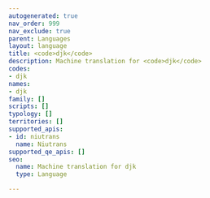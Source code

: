 ```yaml
---
autogenerated: true
nav_order: 999
nav_exclude: true
parent: Languages
layout: language
title: <code>djk</code>
description: Machine translation for <code>djk</code>
codes:
- djk
names:
- djk
family: []
scripts: []
typology: []
territories: []
supported_apis:
- id: niutrans
  name: Niutrans
supported_qe_apis: []
seo:
  name: Machine translation for djk
  type: Language

---
```


